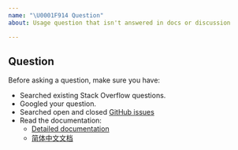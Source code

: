 ```yaml
---
name: "\U0001F914 Question"
about: Usage question that isn't answered in docs or discussion

---
```


## Question

Before asking a question, make sure you have:

- Searched existing Stack Overflow questions.
- Googled your question.
- Searched open and closed [GitHub issues](https://github.com/pingcap/tidb-lightning/issues?q=is%3Aissue)
- Read the documentation:
    * [Detailed documentation](https://pingcap.com/docs/tools/lightning/overview-architecture/)
    * [简体中文文档](https://pingcap.com/docs-cn/tools/lightning/overview-architecture/)
